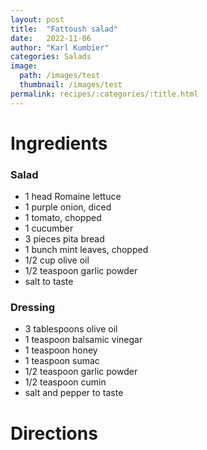 ```yaml
---
layout: post
title:  "Fattoush salad"
date:   2022-11-06
author: "Karl Kumbier"
categories: Salads
image:
  path: /images/test
  thumbnail: /images/test
permalink: recipes/:categories/:title.html
---
```


# Ingredients

### Salad
* 1 head Romaine lettuce
* 1 purple onion, diced
* 1 tomato, chopped
* 1 cucumber
* 3 pieces pita bread
* 1 bunch mint leaves, chopped
* 1/2 cup olive oil
* 1/2 teaspoon garlic powder
* salt to taste

### Dressing
* 3 tablespoons olive oil
* 1 teaspoon balsamic vinegar
* 1 teaspoon honey
* 1 teaspoon sumac
* 1/2 teaspoon garlic powder
* 1/2 teaspoon cumin
* salt and pepper to taste

# Directions
1. Mix together olive oil, vinegar, honey, sumac, garlic powder, cumin, salt,
   and pepper for dressing. Set aside.

2. Chop each piece of pita bread into 8 wedges. In a large pan, heat 1/4 cup of
   olive oil on medium until shimmering. Add 1/3 of the pita bread and fry until
golden brown and crisp, turing frequently and adjusting heat to prevent burning;
about 6 minutes. Repeat with the remaining two batches, adding oil as necessary. 

3. Place the fried pita bread in a medium bowl. Sprinkle with garlic powder and
   salt and mix.

4. Skin cucumber, remove core, and chop. Mix with lettuce, onion, tomato,
   mint, and fired pita. Toss salad in dressing and serve.
